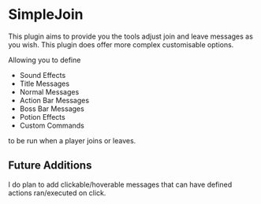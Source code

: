 # SimpleJoin
This plugin aims to provide you the tools adjust join and leave 
messages as you wish. This plugin does offer more complex
customisable options. 

Allowing you to define
<ul>
    <li>Sound Effects</li>
    <li>Title Messages</li>
    <li>Normal Messages</li>
    <li>Action Bar Messages</li>
    <li>Boss Bar Messages</li>
    <li>Potion Effects</li>
    <li>Custom Commands</li>
</ul>

to be run when a player joins or leaves.

## Future Additions
I do plan to add clickable/hoverable messages that can have defined actions
ran/executed on click. 